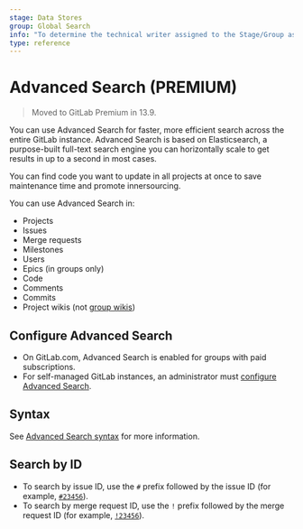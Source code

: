 ```yaml
---
stage: Data Stores
group: Global Search
info: "To determine the technical writer assigned to the Stage/Group associated with this page, see https://about.gitlab.com/handbook/product/ux/technical-writing/#assignments"
type: reference
---
```


# Advanced Search **(PREMIUM)**

> Moved to GitLab Premium in 13.9.

You can use Advanced Search for faster, more efficient search across the entire GitLab
instance. Advanced Search is based on Elasticsearch, a purpose-built full-text search
engine you can horizontally scale to get results in up to a second in most cases.

You can find code you want to update in all projects at once to save
maintenance time and promote innersourcing.

You can use Advanced Search in:

- Projects
- Issues
- Merge requests
- Milestones
- Users
- Epics (in groups only)
- Code
- Comments
- Commits
- Project wikis (not [group wikis](../project/wiki/group.md))

## Configure Advanced Search

- On GitLab.com, Advanced Search is enabled for groups with paid subscriptions.
- For self-managed GitLab instances, an administrator must
  [configure Advanced Search](../../integration/advanced_search/elasticsearch.md).

## Syntax

See [Advanced Search syntax](global_search/advanced_search_syntax.md) for more information.

## Search by ID

- To search by issue ID, use the `#` prefix followed by the issue ID (for example, [`#23456`](https://gitlab.com/search?snippets=&scope=issues&repository_ref=&search=%2323456&group_id=9970&project_id=278964)).
- To search by merge request ID, use the `!` prefix followed by the merge request ID (for example, [`!23456`](https://gitlab.com/search?snippets=&scope=merge_requests&repository_ref=&search=%2123456&group_id=9970&project_id=278964)).
